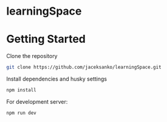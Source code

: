 # learningSpace


# Getting Started

Clone the repository

```bash
git clone https://github.com/jaceksanko/learningSpace.git
```

Install dependencies and husky settings

```bash
npm install
```

For development server:

```bash
npm run dev
```